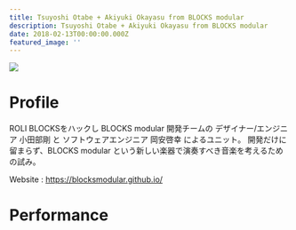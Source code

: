 ```yaml
---
title: Tsuyoshi Otabe + Akiyuki Okayasu from BLOCKS modular
description: Tsuyoshi Otabe + Akiyuki Okayasu from BLOCKS modular
date: 2018-02-13T00:00:00.000Z
featured_image: ''
---
```


![](/images/matsuuratomoya800-600.jpeg)

# Profile
ROLI BLOCKSをハックし
BLOCKS modular 開発チームの デザイナー/エンジニア 小田部剛 と ソフトウェアエンジニア 岡安啓幸 によるユニット。 開発だけに留まらず、BLOCKS modular という新しい楽器で演奏すべき音楽を考えるための試み。

Website : <https://blocksmodular.github.io/>

# Performance
